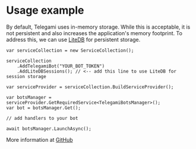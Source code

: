 # Usage example

By default, Telegami uses in-memory storage. While this is acceptable, it is not persistent and also increases the application's memory footprint.
To address this, we can use [LiteDB](https://github.com/litedb-org/LiteDB) for persistent storage.

```CSharp
var serviceCollection = new ServiceCollection();

serviceCollection
    .AddTelegamiBot("YOUR_BOT_TOKEN")
    .AddLiteDBSessions(); // <-- add this line to use LiteDB for session storage

var serviceProvider = serviceCollection.BuildServiceProvider();

var botsManager = serviceProvider.GetRequiredService<TelegamiBotsManager>();
var bot = botsManager.Get();

// add handlers to your bot

await botsManager.LaunchAsync();
```

More information at [GitHub](https://github.com/ihtfw/Telegami)
